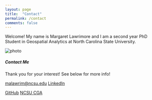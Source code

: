 ```yaml
---
layout: page
title:  "Contact"
permalink: /contact
comments: false
---
```


<div class="row justify-content-between">
<div class="col-md-8 pr-5">

<p>Welcome! My name is Margaret Lawrimore and I am a second year PhD Student in Geospatial Analytics at North Carolina State University.</p>

</div>

<div class="col-md-4">

<div class="sticky-top sticky-top-80">

<p class="mb-5"><img class="shadow-lg" src="{{site.url}}/assets/images/about_me.jpg" alt="photo" /></p>

<h5>Contact Me</h5>

<p>Thank you for your interest! See below for more info! </p>

<a target="_blank" href="mailto: malawrim@ncsu.edu" class="btn btn-danger">malawrim@ncsu.edu</a> <a target="_blank" href="https://linkedin.com/in/margaret-lawrimore" class="btn btn-danger">LinkedIn</a> 

<a target="_blank" href="https://github.com/malawrim" class="btn btn-warning">GitHub</a> <a target="_blank" href="https://geospatial.ncsu.edu" class="btn btn-warning">NCSU CGA</a>

</div>
</div>
</div>